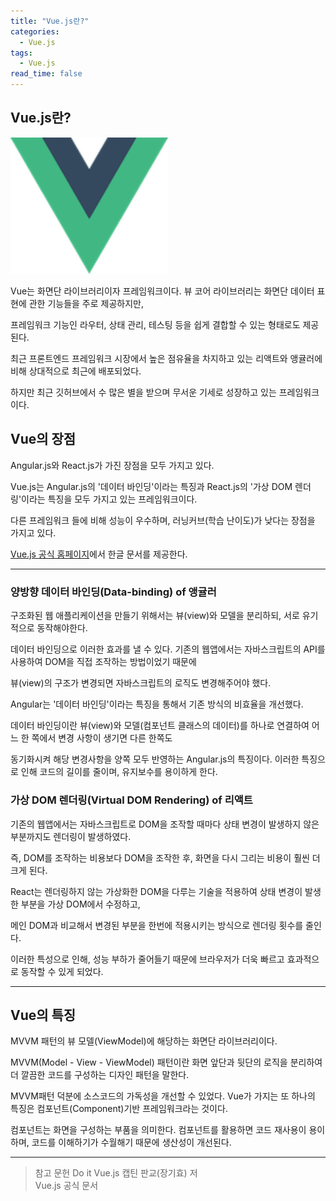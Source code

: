 ```yaml
---
title: "Vue.js란?"
categories:
  - Vue.js
tags:
  - Vue.js
read_time: false
---
```


## Vue.js란?

<img src="assets/img/vue/vue.png" width="50%" height="50%"/>

Vue는 화면단 라이브러리이자 프레임워크이다. 뷰 코어 라이브러리는 화면단 데이터 표현에 관한 기능들을 주로 제공하지만,

프레임워크 기능인 라우터, 상태 관리, 테스팅 등을 쉽게 결합할 수 있는 형태로도 제공된다.

최근 프론트엔드 프레임워크 시장에서 높은 점유율을 차지하고 있는 리액트와 앵귤러에 비해 상대적으로 최근에 배포되었다. 

하지만 최근 깃허브에서 수 많은 별을 받으며 무서운 기세로 성장하고 있는 프레임워크이다. 

## Vue의 장점

Angular.js와 React.js가 가진 장점을 모두 가지고 있다.

Vue.js는 Angular.js의 '데이터 바인딩'이라는 특징과 React.js의 '가상 DOM 렌더링'이라는 특징을 모두 가지고 있는 프레임워크이다.

다른 프레임워크 들에 비해 성능이 우수하며, 러닝커브(학습 난이도)가 낮다는 장점을 가지고 있다. 

[Vue.js 공식 홈페이지](https://vuejs.org/)에서 한글 문서를 제공한다.

---

### 양방향 데이터 바인딩(Data-binding) of 앵귤러

구조화된 웹 애플리케이션을 만들기 위해서는 뷰(view)와 모델을 분리하되, 서로 유기적으로 동작해야한다.

데이터 바인딩으로 이러한 효과를 낼 수 있다. 기존의 웹앱에서는 자바스크립트의 API를 사용하여 DOM을 직접 조작하는 방법이었기 때문에

뷰(view)의 구조가 변경되면 자바스크립트의 로직도 변경해주어야 했다.

Angular는 '데이터 바인딩'이라는 특징을 통해서 기존 방식의 비효율을 개선했다.

데이터 바인딩이란 뷰(view)와 모델(컴포넌트 클래스의 데이터)를 하나로 연결하여 어느 한 쪽에서 변경 사항이 생기면 다른 한쪽도 

동기화시켜 해당 변경사항을 양쪽 모두 반영하는 Angular.js의 특징이다. 이러한 특징으로 인해 코드의 길이를 줄이며, 유지보수를 용이하게 한다. 

### 가상 DOM 렌더링(Virtual DOM Rendering) of 리액트

기존의 웹앱에서는 자바스크립트로 DOM을 조작할 때마다 상태 변경이 발생하지 않은 부분까지도 렌더링이 발생하였다.

즉, DOM를 조작하는 비용보다 DOM을 조작한 후, 화면을 다시 그리는 비용이 훨씬 더 크게 된다.

React는 렌더링하지 않는 가상화한 DOM을 다루는 기술을 적용하여 상태 변경이 발생한 부분을 가상 DOM에서 수정하고,

메인 DOM과 비교해서 변경된 부분을 한번에 적용시키는 방식으로 렌더링 횟수를 줄인다.

이러한 특성으로 인해, 성능 부하가 줄어들기 때문에 브라우저가 더욱 빠르고 효과적으로 동작할 수 있게 되었다.

---

## Vue의 특징

MVVM 패턴의 뷰 모델(ViewModel)에 해당하는 화면단 라이브러리이다.

MVVM(Model - View - ViewModel) 패턴이란 화면 앞단과 뒷단의 로직을 분리하여 더 깔끔한 코드를 구성하는 디자인 패턴을 말한다.

MVVM패턴 덕분에 소스코드의 가독성을 개선할 수 있었다. Vue가 가지는 또 하나의 특징은 컴포넌트(Component)기반 프레임워크라는 것이다.

컴포넌트는 화면을 구성하는 부품을 의미한다. 컴포넌트를 활용하면 코드 재사용이 용이하며, 코드를 이해하기가 수월해기 때문에 생산성이 개선된다.



---

>참고 문헌
>Do it Vue.js 캡틴 판교(장기효) 저<br>
>Vue.js 공식 문서